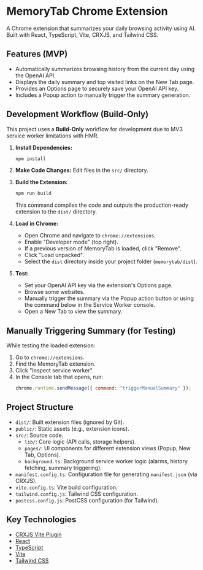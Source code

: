 # MemoryTab Chrome Extension

A Chrome extension that summarizes your daily browsing activity using AI.
Built with React, TypeScript, Vite, CRXJS, and Tailwind CSS.

## Features (MVP)

-   Automatically summarizes browsing history from the current day using the OpenAI API.
-   Displays the daily summary and top visited links on the New Tab page.
-   Provides an Options page to securely save your OpenAI API key.
-   Includes a Popup action to manually trigger the summary generation.

## Development Workflow (Build-Only)

This project uses a **Build-Only** workflow for development due to MV3 service worker limitations with HMR.

1.  **Install Dependencies:**
    ```bash
    npm install
    ```

2.  **Make Code Changes:**
    Edit files in the `src/` directory.

3.  **Build the Extension:**
    ```bash
    npm run build
    ```
    This command compiles the code and outputs the production-ready extension to the `dist/` directory.

4.  **Load in Chrome:**
    -   Open Chrome and navigate to `chrome://extensions`.
    -   Enable "Developer mode" (top right).
    -   If a previous version of MemoryTab is loaded, click "Remove".
    -   Click "Load unpacked".
    -   Select the `dist` directory inside your project folder (`memorytab/dist`).

5.  **Test:**
    -   Set your OpenAI API key via the extension's Options page.
    -   Browse some websites.
    -   Manually trigger the summary via the Popup action button or using the command below in the Service Worker console.
    -   Open a New Tab to view the summary.

## Manually Triggering Summary (for Testing)

While testing the loaded extension:

1.  Go to `chrome://extensions`.
2.  Find the MemoryTab extension.
3.  Click "Inspect service worker".
4.  In the Console tab that opens, run:
    ```javascript
    chrome.runtime.sendMessage({ command: "triggerManualSummary" });
    ```

## Project Structure

-   `dist/`: Built extension files (ignored by Git).
-   `public/`: Static assets (e.g., extension icons).
-   `src/`: Source code.
    -   `lib/`: Core logic (API calls, storage helpers).
    -   `pages/`: UI components for different extension views (Popup, New Tab, Options).
    -   `background.ts`: Background service worker logic (alarms, history fetching, summary triggering).
-   `manifest.config.ts`: Configuration file for generating `manifest.json` (via CRXJS).
-   `vite.config.ts`: Vite build configuration.
-   `tailwind.config.js`: Tailwind CSS configuration.
-   `postcss.config.js`: PostCSS configuration (for Tailwind).

## Key Technologies

-   [CRXJS Vite Plugin](https://crxjs.dev/vite-plugin)
-   [React](https://reactjs.org/)
-   [TypeScript](https://www.typescriptlang.org/)
-   [Vite](https://vitejs.dev/)
-   [Tailwind CSS](https://tailwindcss.com/)
